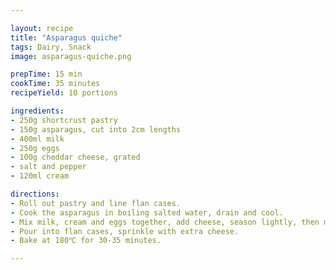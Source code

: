 ```yaml
---

layout: recipe
title: "Asparagus quiche"
tags: Dairy, Snack
image: asparagus-quiche.png

prepTime: 15 min
cookTime: 35 minutes
recipeYield: 10 portions

ingredients:
- 250g shortcrust pastry
- 150g asparagus, cut into 2cm lengths
- 400ml milk
- 250g eggs
- 100g cheddar cheese, grated
- salt and pepper
- 120ml cream

directions:
- Roll out pastry and line flan cases.
- Cook the asparagus in boiling salted water, drain and cool.
- Mix milk, cream and eggs together, add cheese, season lightly, then mix in cream and asparagus.
- Pour into flan cases, sprinkle with extra cheese.
- Bake at 180℃ for 30-35 minutes.

---
```

